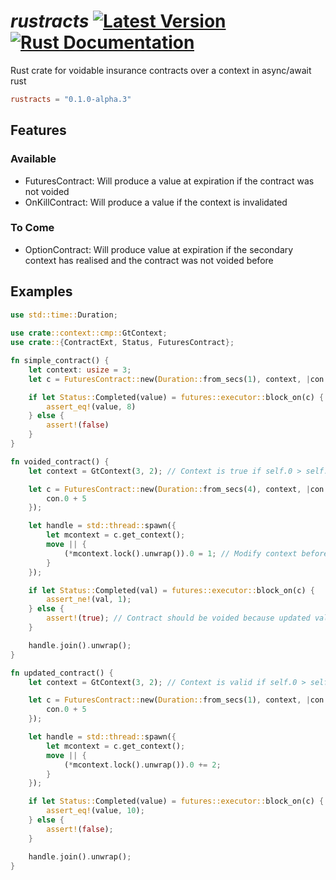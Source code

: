 # *rustracts* [![Latest Version](https://img.shields.io/crates/v/rustracts.svg)](https://crates.io/crates/rustracts) [![Rust Documentation](https://docs.rs/rustracts/badge.svg)](https://docs.rs/rustracts)
Rust crate for voidable insurance contracts over a context in async/await rust

```toml
rustracts = "0.1.0-alpha.3"
```

## Features

### Available

- FuturesContract: Will produce a value at expiration if the contract was not voided
- OnKillContract: Will produce a value if the context is invalidated

### To Come

- OptionContract: Will produce value at expiration if the secondary context has realised and the contract was not voided before

## Examples

```rust
use std::time::Duration;
    
use crate::context::cmp::GtContext;
use crate::{ContractExt, Status, FuturesContract};

fn simple_contract() {
	let context: usize = 3;
	let c = FuturesContract::new(Duration::from_secs(1), context, |con| -> usize { con + 5 });

	if let Status::Completed(value) = futures::executor::block_on(c) {
		assert_eq!(value, 8)
	} else {
		assert!(false)
	}
}

fn voided_contract() {
	let context = GtContext(3, 2); // Context is true if self.0 > self.1

	let c = FuturesContract::new(Duration::from_secs(4), context, |con| -> usize {
		con.0 + 5
	});

	let handle = std::thread::spawn({
		let mcontext = c.get_context();
		move || {
			(*mcontext.lock().unwrap()).0 = 1; // Modify context before contract ends
		}
	});

	if let Status::Completed(val) = futures::executor::block_on(c) {
		assert_ne!(val, 1);
	} else {
		assert!(true); // Contract should be voided because updated value is 1 which is < 2
	}

	handle.join().unwrap();
}

fn updated_contract() {
	let context = GtContext(3, 2); // Context is valid if self.0 > self.1

	let c = FuturesContract::new(Duration::from_secs(1), context, |con| -> usize {
		con.0 + 5
	});

	let handle = std::thread::spawn({
		let mcontext = c.get_context();
		move || {
			(*mcontext.lock().unwrap()).0 += 2;
		}
	});

	if let Status::Completed(value) = futures::executor::block_on(c) {
		assert_eq!(value, 10);
	} else {
		assert!(false);
	}

	handle.join().unwrap();
}
```
